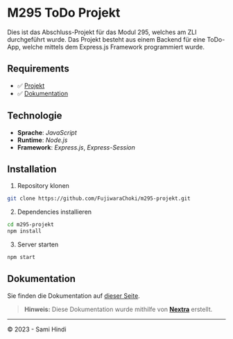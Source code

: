 # M295 ToDo Projekt

Dies ist das Abschluss-Projekt für das Modul 295, welches am ZLI durchgeführt wurde.
Das Projekt besteht aus einem Backend für eine ToDo-App, welche mittels dem Express.js
Framework programmiert wurde.

## Requirements

- ✅ [Projekt](https://github.com/FujiwaraChoki/m295-233131)
- ✅ [Dokumentation](https://m295.samihindi.com)

## Technologie

- **Sprache**: *JavaScript*
- **Runtime**: *Node.js*
- **Framework**: *Express.js*, *Express-Session*

## Installation

1. Repository klonen
```bash
git clone https://github.com/FujiwaraChoki/m295-projekt.git
```
2. Dependencies installieren
```bash
cd m295-projekt
npm install
```
3. Server starten
```bash
npm start
```

## Dokumentation

Sie finden die Dokumentation auf [dieser Seite](https://m295.samihindi.com).

> **Hinweis:** Diese Dokumentation wurde mithilfe von **[Nextra](https://nextra.site)** erstellt.

----
© 2023 - Sami Hindi